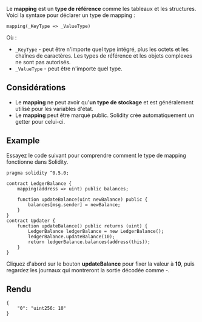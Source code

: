 Le **mapping** est un **type de référence** comme les tableaux et les structures. Voici la syntaxe pour déclarer un type de mapping :

```solidity
mapping(_KeyType => _ValueType)
```

Où :

- ```_KeyType``` - peut être n'importe quel type intégré, plus les octets et les chaînes de caractères. Les types de référence et les objets complexes ne sont pas autorisés.
- ```_ValueType``` - peut être n'importe quel type.

## Considérations

- Le **mapping** ne peut avoir qu'**un type de stockage** et est généralement utilisé pour les variables d'état.
- Le **mapping** peut être marqué public. Solidity crée automatiquement un getter pour celui-ci.

## Example

Essayez le code suivant pour comprendre comment le type de mapping fonctionne dans Solidity.

```solidity
pragma solidity ^0.5.0;

contract LedgerBalance {
    mapping(address => uint) public balances;

    function updateBalance(uint newBalance) public {
        balances[msg.sender] = newBalance;
    }
}
contract Updater {
    function updateBalance() public returns (uint) {
        LedgerBalance ledgerBalance = new LedgerBalance();
        ledgerBalance.updateBalance(10);
        return ledgerBalance.balances(address(this));
    }
}
```

Cliquez d'abord sur le bouton **updateBalance** pour fixer la valeur à **10**, puis regardez les journaux qui montreront la sortie décodée comme -.

## Rendu

```solidity
{
    "0": "uint256: 10"
}
```